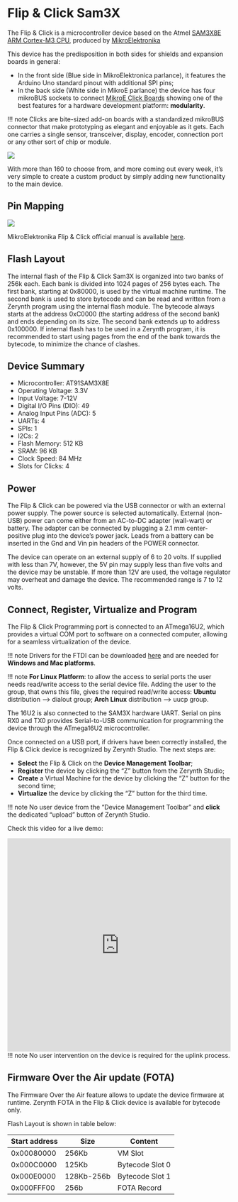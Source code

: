 # Flip & Click Sam3X

The Flip & Click is a microcontroller device based on the Atmel [SAM3X8E ARM Cortex-M3 CPU](http://www.atmel.com/Images/Atmel-11057-32-bit-Cortex-M3-Microcontroller-SAM3X-SAM3A_Datasheet.pdf), produced by [MikroElektronika](http://www.mikroe.com/flip-n-click/)

This device has the predisposition in both sides for shields and expansion boards in general:


* In the front side (Blue side in MikroElektronica parlance), it features the Arduino Uno standard pinout with additional SPI pins;
* In the back side (White side in MikroE parlance) the device has four mikroBUS sockets to connect [MikroE Click Boards](https://shop.mikroe.com/click) showing one of the best features for a hardware development platform: **modularity**.

!!! note
	Clicks are bite-sized add-on boards with a standardized mikroBUS connector that make prototyping as elegant and enjoyable as it gets. Each one carries a single sensor, transceiver, display, encoder, connection port or any other sort of chip or module.

![](https://github.com/zerynth/docs/blob/test/docs/reference/boards/flipnclick_sam3x/docs/img/flipnclick.jpg?raw=true)

With more than 160 to choose from, and more coming out every week, it’s very simple to create a custom product by simply adding new functionality to the main device.

## Pin Mapping

![](https://github.com/zerynth/docs/blob/test/docs/reference/boards/flipnclick_sam3x/docs/img/flipnclickpin.jpg?raw=true)

MikroElektronika Flip & Click official manual is available [here](http://download.mikroe.com/documents/starter-boards/other/flip-n-click/flip-n-click-manual-v100.pdf).

## Flash Layout

The internal flash of the Flip & Click Sam3X is organized into two banks of 256k each. Each bank is divided into 1024 pages of 256 bytes each. The first bank, starting at 0x80000, is used by the virtual machine runtime. The second bank is used to store bytecode and can be read and written from a Zerynth program using the internal flash module. The bytecode always starts at the address 0xC0000 (the starting address of the second bank) and ends depending on its size. The second bank extends up to address 0x100000. If internal flash has to be used in a Zerynth program, it is recommended to start using pages from the end of the bank towards the bytecode, to minimize the chance of clashes.

## Device Summary


* Microcontroller: AT91SAM3X8E
* Operating Voltage: 3.3V
* Input Voltage: 7-12V
* Digital I/O Pins (DIO): 49
* Analog Input Pins (ADC): 5
* UARTs: 4
* SPIs: 1
* I2Cs: 2
* Flash Memory: 512 KB
* SRAM: 96 KB
* Clock Speed: 84 MHz
* Slots for Clicks: 4

## Power

The Flip & Click can be powered via the USB connector or with an external power supply. The power source is selected automatically.
External (non-USB) power can come either from an AC-to-DC adapter (wall-wart) or battery. The adapter can be connected by plugging a 2.1 mm center-positive plug into the device’s power jack. Leads from a battery can be inserted in the Gnd and Vin pin headers of the POWER connector.

The device can operate on an external supply of 6 to 20 volts. If supplied with less than 7V, however, the 5V pin may supply less than five volts and the device may be unstable. If more than 12V are used, the voltage regulator may overheat and damage the device. The recommended range is 7 to 12 volts.

## Connect, Register, Virtualize and Program

The Flip & Click Programming port is connected to an ATmega16U2, which provides a virtual COM port to software on a connected computer, allowing for a seamless virtualization of the device.

!!! note
	Drivers for the FTDI can be downloaded [here](http://www.ftdichip.com/Drivers/VCP.htm) and are needed for **Windows and Mac platforms**.

!!! note
	**For Linux Platform**: to allow the access to serial ports the user needs read/write access to the serial device file. Adding the user to the group, that owns this file, gives the required read/write access: **Ubuntu** distribution –> dialout group; **Arch Linux** distribution –> uucp group.

The 16U2 is also connected to the SAM3X hardware UART. Serial on pins RX0 and TX0 provides Serial-to-USB communication for programming the device through the ATmega16U2 microcontroller.

Once connected on a USB port, if drivers have been correctly installed, the Flip & Click device is recognized by Zerynth Studio. The next steps are:

* **Select** the Flip & Click on the **Device Management Toolbar**;
* **Register** the device by clicking the “Z” button from the Zerynth Studio;
* **Create** a Virtual Machine for the device by clicking the “Z” button for the second time;
* **Virtualize** the device by clicking the “Z” button for the third time.

!!! note
	No user device from the “Device Management Toolbar” and **click** the dedicated “upload” button of Zerynth Studio.

Check this video for a live demo:

  <div stylSe="margin-top:10px;">
<iframe width="100%" height="481" src="https://www.youtube.com/embed/u2pEH5dSZbo?ecver=1" frameborder="0" gesture="media" allow="encrypted-media" allowfullscreen></iframe>
  </div>
  !!! note
	  No user intervention on the device is required for the uplink process.

## Firmware Over the Air update (FOTA)

The Firmware Over the Air feature allows to update the device firmware at runtime. Zerynth FOTA in the Flip & Click device is available for bytecode only.

Flash Layout is shown in table below:

| Start address | Size       | Content         |
|---------------|------------|-----------------|
| 0x00080000    | 256Kb      | VM Slot         |
| 0x000C0000    | 125Kb      | Bytecode Slot 0 |
| 0x000E0000    | 128Kb-256b | Bytecode Slot 1 |
| 0x000FFF00    | 256b       | FOTA Record     |
<!--stackedit_data:
eyJoaXN0b3J5IjpbMTQ0MTQzOTY1NV19
-->
